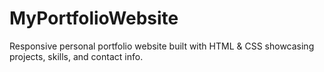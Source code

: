 # MyPortfolioWebsite
Responsive personal portfolio website built with HTML &amp; CSS showcasing projects, skills, and contact info.

